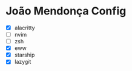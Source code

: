 # João Mendonça Config

- [x] alacritty
- [ ] nvim
- [ ] zsh
- [x] eww
- [x] starship
- [x] lazygit
